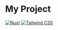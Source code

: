 # My Project

[![Nuxt](https://img.shields.io/badge/Nuxt-00DC82?style=for-the-badge&logo=nuxt.js&logoColor=white)](https://nuxtjs.org/)
[![Tailwind CSS](https://img.shields.io/badge/Tailwind_CSS-38B2AC?style=for-the-badge&logo=tailwind-css&logoColor=white)](https://tailwindcss.com/)

